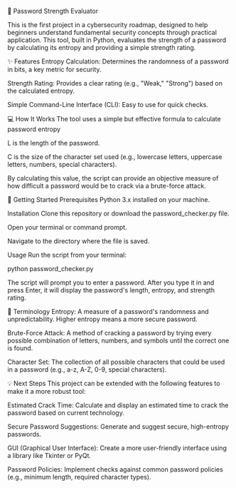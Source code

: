 🔐 Password Strength Evaluator

This is the first project in a cybersecurity roadmap, designed to help beginners understand fundamental security concepts through practical application. This tool, built in Python, evaluates the strength of a password by calculating its entropy and providing a simple strength rating.



✨ Features
Entropy Calculation: Determines the randomness of a password in bits, a key metric for security.

Strength Rating: Provides a clear rating (e.g., "Weak," "Strong") based on the calculated entropy.

Simple Command-Line Interface (CLI): Easy to use for quick checks.




💻 How It Works
The tool uses a simple but effective formula to calculate password entropy

L is the length of the password.

C is the size of the character set used (e.g., lowercase letters, uppercase letters, numbers, special characters).

By calculating this value, the script can provide an objective measure of how difficult a password would be to crack via a brute-force attack.



🚀 Getting Started
Prerequisites
Python 3.x installed on your machine.

Installation
Clone this repository or download the password_checker.py file.

Open your terminal or command prompt.

Navigate to the directory where the file is saved.

Usage
Run the script from your terminal:

python password_checker.py

The script will prompt you to enter a password. After you type it in and press Enter, it will display the password's length, entropy, and strength rating.



📄 Terminology
Entropy: A measure of a password's randomness and unpredictability. Higher entropy means a more secure password.

Brute-Force Attack: A method of cracking a password by trying every possible combination of letters, numbers, and symbols until the correct one is found.

Character Set: The collection of all possible characters that could be used in a password (e.g., a-z, A-Z, 0-9, special characters).



💡 Next Steps
This project can be extended with the following features to make it a more robust tool:

Estimated Crack Time: Calculate and display an estimated time to crack the password based on current technology.

Secure Password Suggestions: Generate and suggest secure, high-entropy passwords.

GUI (Graphical User Interface): Create a more user-friendly interface using a library like Tkinter or PyQt.

Password Policies: Implement checks against common password policies (e.g., minimum length, required character types).
